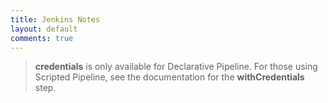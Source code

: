 ```yaml
---
title: Jenkins Notes
layout: default
comments: true
---
```


> __**credentials**__ is only available for Declarative Pipeline. For those using Scripted Pipeline, see the documentation for the __**withCredentials**__ step.

<!--more-->
